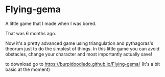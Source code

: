 # Flying-gema
A little game that I made when I was bored.

That was 6 months ago.

Now it's a pretty advanced game using triangulation and pythagoras's theorum just to do the simplest of things.
In this little game you can avoid obstacles, change your character and most importantly actually save!

to download go to https://burpidoodledo.github.io/Flying-gema/ (It's a bit basic at the moment)
